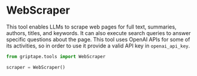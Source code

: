 # WebScraper

This tool enables LLMs to scrape web pages for full text, summaries, authors, titles, and keywords. It can also execute search queries to answer specific questions about the page. This tool uses OpenAI APIs for some of its activities, so in order to use it provide a valid API key in `openai_api_key`.

```python
from griptape.tools import WebScraper

scraper = WebScraper()
```
